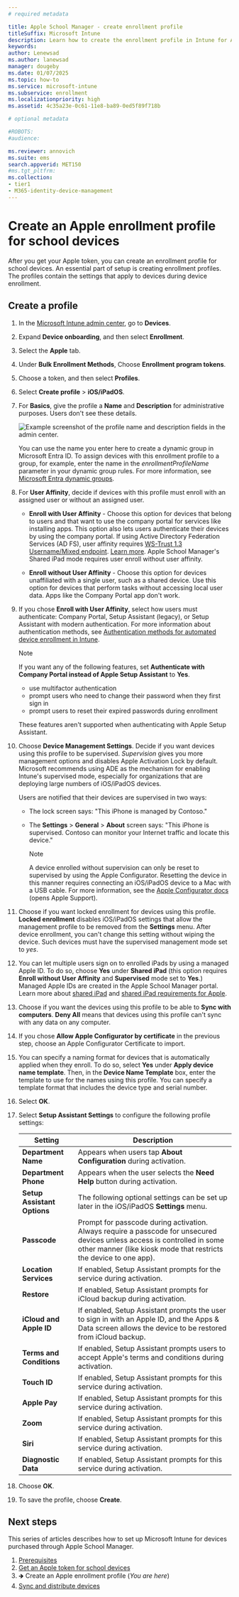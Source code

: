 ```yaml
---
# required metadata

title: Apple School Manager - create enrollment profile
titleSuffix: Microsoft Intune
description: Learn how to create the enrollment profile in Intune for Apple School Manager enrollment.
keywords:
author: Lenewsad
ms.author: lanewsad
manager: dougeby
ms.date: 01/07/2025
ms.topic: how-to
ms.service: microsoft-intune
ms.subservice: enrollment
ms.localizationpriority: high
ms.assetid: 4c35a23e-0c61-11e8-ba89-0ed5f89f718b

# optional metadata

#ROBOTS:
#audience:

ms.reviewer: annovich
ms.suite: ems
search.appverid: MET150
#ms.tgt_pltfrm:
ms.collection:
- tier1
- M365-identity-device-management
---
```


# Create an Apple enrollment profile for school devices  
After you get your Apple token, you can create an enrollment profile for school devices. An essential part of setup is creating enrollment profiles. The profiles contain the settings that apply to devices during device enrollment. 

## Create a profile  

1. In the [Microsoft Intune admin center](https://go.microsoft.com/fwlink/?linkid=2109431), go to **Devices**.
1. Expand **Device onboarding**, and then select **Enrollment**.    
1. Select the **Apple** tab.  
1. Under **Bulk Enrollment Methods**, Choose **Enrollment program tokens**.  
1. Choose a token, and then select **Profiles**. 
1. Select **Create profile** > **iOS/iPadOS**.  

1. For **Basics**, give the profile a **Name** and **Description** for administrative purposes. Users don't see these details. 

   ![Example screenshot of the profile name and description fields in the admin center.](./media/apple-school-manager-set-up-ios/image05.png)

   You can use the name you enter here to create a dynamic group in Microsoft Entra ID. To assign devices with this enrollment profile to a group, for example, enter the name in the *enrollmentProfileName* parameter in your dynamic group rules. For more information, see [Microsoft Entra dynamic groups](/azure/active-directory/active-directory-groups-dynamic-membership-azure-portal#rules-for-devices).  


1. For **User Affinity**, decide if devices with this profile must enroll with an assigned user or without an assigned user.  
    - **Enroll with User Affinity** - Choose this option for devices that belong to users and that want to use the company portal for services like installing apps. This option also lets users authenticate their devices by using the company portal. If using Active Directory Federation Services (AD FS), user affinity requires [WS-Trust 1.3 Username/Mixed endpoint](/previous-versions/windows/it-pro/windows-server-2008-R2-and-2008/ff608241(v=ws.10)). [Learn more](/powershell/module/adfs/get-adfsendpoint).   Apple School Manager's Shared iPad mode requires user enroll without user affinity.

    - **Enroll without User Affinity** - Choose this option for devices unaffiliated with a single user, such as a shared device. Use this option for devices that perform tasks without accessing local user data. Apps like the Company Portal app don't work.

1. If you chose **Enroll with User Affinity**, select how users must authenticate: Company Portal, Setup Assistant (legacy), or Setup Assistant with modern authentication. For more information about authentication methods, see [Authentication methods for automated device enrollment in Intune](automated-device-enrollment-authentication.md).  

    > [!NOTE]
    > If you want any of the following features, set **Authenticate with Company Portal instead of Apple Setup Assistant** to **Yes**.
    >    - use multifactor authentication
    >    - prompt users who need to change their password when they first sign in
    >    - prompt users to reset their expired passwords during enrollment
    >
    > These features aren't supported when authenticating with Apple Setup Assistant.

1. Choose **Device Management Settings**. Decide if you want devices using this profile to be supervised. *Supervision* gives you more management options and disables Apple Activation Lock by default. Microsoft recommends using ADE as the mechanism for enabling Intune's supervised mode, especially for organizations that are deploying large numbers of iOS/iPadOS devices.

    Users are notified that their devices are supervised in two ways:

   - The lock screen says: "This iPhone is managed by Contoso."
   - The **Settings** > **General** > **About** screen says: "This iPhone is supervised. Contoso can monitor your Internet traffic and locate this device."

     > [!NOTE]
     > A device enrolled without supervision can only be reset to supervised by using the Apple Configurator. Resetting the device in this manner requires connecting an iOS/iPadOS device to a Mac with a USB cable. For more information, see the [Apple Configurator docs](https://support.apple.com/guide/apple-configurator-mac) (opens Apple Support).  

1. Choose if you want locked enrollment for devices using this profile. **Locked enrollment** disables iOS/iPadOS settings that allow the management profile to be removed from the **Settings** menu. After device enrollment, you can't change this setting without wiping the device. Such devices must have the supervised management mode set to *yes*. 

1. You can let multiple users sign on to enrolled iPads by using a managed Apple ID. To do so, choose **Yes** under **Shared iPad** (this option requires **Enroll without User Affinity** and **Supervised** mode set to **Yes**.) Managed Apple IDs are created in the Apple School Manager portal. Learn more about [shared iPad](../fundamentals/education-settings-configure-ios-shared.md) and [shared iPad requirements for Apple](https://help.apple.com/classroom/ipad/2.0/#/cad7e2e0cf56).

1. Choose if you want the devices using this profile to be able to **Sync with computers**. **Deny All** means that devices using this profile can't sync with any data on any computer. 

1. If you chose **Allow Apple Configurator by certificate** in the previous step, choose an Apple Configurator Certificate to import.

1. You can specify a naming format for devices that is automatically applied when they enroll. To do so, select **Yes** under **Apply device name template**. Then, in the **Device Name Template** box, enter the template to use for the names using this profile. You can specify a template format that includes the device type and serial number.

1. Select **OK**.

1. Select **Setup Assistant Settings** to configure the following profile settings:  

    |Setting |Description  |
    |------------------------------------------|---------------------------------------------------------------------------------------------------------------------------------------------------------------------------------------------------------|
    |**Department Name**    |  Appears when users tap <strong>About Configuration</strong> during activation. |
    | **Department Phone**  | Appears when the user selects the <strong>Need Help</strong> button during activation.                                                          |
    |**Setup Assistant Options** | The following optional settings can be set up later in the iOS/iPadOS <strong>Settings</strong> menu. |
    |**Passcode** | Prompt for passcode during activation. Always require a passcode for unsecured devices unless access is controlled in some other manner (like kiosk mode that restricts the device to one app). |
    |**Location Services**   | If enabled, Setup Assistant prompts for the service during activation. |
    |**Restore** |If enabled, Setup Assistant prompts for iCloud backup during activation.                                                                 |
    | **iCloud and Apple ID**  | If enabled, Setup Assistant prompts the user to sign in with an Apple ID, and the Apps & Data screen allows the device to be restored from iCloud backup.                         |
    | **Terms and Conditions**|If enabled, Setup Assistant prompts users to accept Apple's terms and conditions during activation.|
    |**Touch ID**|If enabled, Setup Assistant prompts for this service during activation. |
    |**Apple Pay** | If enabled, Setup Assistant prompts for this service during activation.                                                                 |
    | **Zoom**  |If enabled, Setup Assistant prompts for this service during activation. |
    | **Siri**|If enabled, Setup Assistant prompts for this service during activation.  |
    | **Diagnostic Data** |If enabled, Setup Assistant prompts for this service during activation. |


1. Choose **OK**.

1. To save the profile, choose **Create**.  

## Next steps  
This series of articles describes how to set up Microsoft Intune for devices purchased through Apple School Manager. 

1. [Prerequisites](apple-school-manager-set-up-ios.md)
1. [Get an Apple token for school devices](apple-school-manager-step-1.md)  
1. 🡺 Create an Apple enrollment profile (*You are here*)  
1. [Sync and distribute devices](apple-school-manager-step-3.md) 

